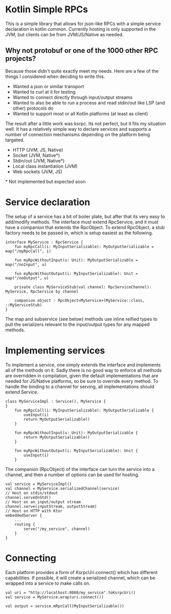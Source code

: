 # Kotlin Simple RPCs

This is a simple library that allows for json-like RPCs with a simple service declaration in kotlin
common. Currently hosting is only supported in the JVM, but clients can be from JVM/JS/Native as
needed.

## Why not protobuf or one of the 1000 other RPC projects?

Because those didn't quite exactly meet my needs. Here are a few of the things I considered when
deciding to write this.

 - Wanted a json or similar transport
 - Wanted to curl at it for testing
 - Wanted to connect directly through input/output streams
 - Wanted to also be able to run a process and read stdin/out like LSP (and other) protocols do
 - Wanted to support most or all Kotlin platforms (at least as client)

The result after a little work was ksrpc. Its not perfect, but it fits my situation well. It
has a relatively simple way to declare services and supports a number of connection mechanisms
depending on the platform being targeted.

 - HTTP (JVM, JS, Native)
 - Socket (JVM, Native\*)
 - Stdin/out (JVM, Native\*)
 - Local class instantiation (JVM)
 - Web sockets (JVM, JS)

\* Not implemented but expected soon

# Service declaration

The setup of a service has a bit of boiler plate, but after that its very easy to add/modify
methods. The interface must extend RpcService, and it must have a companion that extends the
RpcObject. To extend RpcObject, a stub factory needs to be passed in, which is setup easiest
as the following.

```
interface MyService : RpcService {
    fun myRpcCall(i: MyInputSerializable): MyOutputSerializable = map("/myRpcCall", i)

    fun myRpcWithoutInput(u: Unit): MyOutputSerializable = map("/noInput", u)

    fun myRpcWithoutOutput(i: MyInputSerializable): Unit = map("/noOutput", u)

    private class MyServiceStub(val channel: RpcServiceChannel): MyService, RpcService by channel

    companion object : RpcObject<MyService>(MyService::class, ::MyServiceStub)
}
```

The map and subservice (see below) methods use inline reified types to pull the serializers
relevant to the input/output types for any mapped methods.

# Implementing services

To implement a service, one simply extends the interface and implements all of the methods
on it. Sadly there is no good way to enforce all methods are overridden in compilation, given the
default implementations that are needed for JS/Native platforms, so be sure to override every
method. To handle the binding to a channel for serving, all implementations should extend Service.

```
class MyServiceImpl : Service(), MyService {
}
    fun myRpcCall(i: MyInputSerializable): MyOutputSerializable {
        useInput(i)
        return MyOutputSerializable()
    }

    fun myRpcWithoutInput(u: Unit): MyOutputSerializable {
        return MyOutputSerializable()
    }

    fun myRpcWithoutOutput(i: MyInputSerializable): Unit {
        useInput(i)
    }
```

The companion (RpcObject) of the interface can turn the service into a channel, and then a number
of options can be used for hosting.

```
val service = MyServiceImpl()
val channel = MyService.serializedChannel(service)
// Host on stdin/stdout
channel.serveOnStd()
// Host on an input/output stream
channel.serve(inputStream, outputStream)
// Host on HTTP with Ktor
embeddedServer {
    ...
    routing {
        serve("/my_service", channel)
    }
}
```

# Connecting

Each platform provides a form of KsrpcUri.connect() which has different capabilities. If possible,
it will create a serialized channel, which can be wrapped into a service to make calls on.

```
val uri = "http://localhost:8080/my_service".toKsrpcUri()
val service = MyService.wrap(uri.connect())

val output = service.mRpcCall(MyInputSerializable())
```
